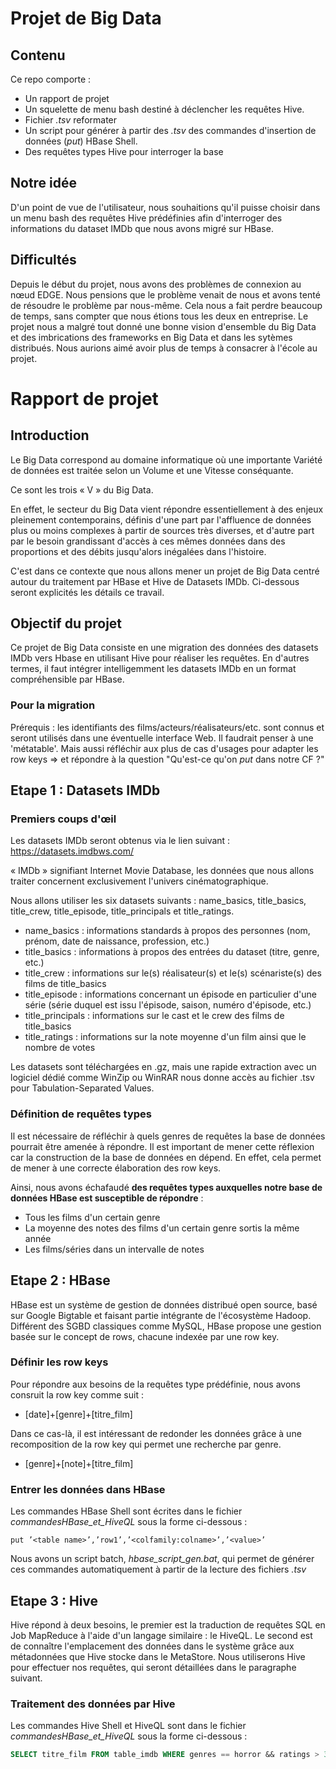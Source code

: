 # Projet de Big Data
## Contenu
Ce repo comporte :
- Un rapport de projet
- Un squelette de menu bash destiné à déclencher les requêtes Hive.
- Fichier *.tsv* reformater 
- Un script pour générer à partir des *.tsv* des commandes d'insertion de données (_put_) HBase Shell.
- Des requêtes types Hive pour interroger la base

## Notre idée
D'un point de vue de l'utilisateur, nous souhaitions qu'il puisse choisir dans un menu bash des requêtes Hive prédéfinies afin d'interroger des informations du dataset IMDb que nous avons migré sur HBase.

## Difficultés
Depuis le début du projet, nous avons des problèmes de connexion au nœud EDGE. 
Nous pensions que le problème venait de nous et avons tenté de résoudre le problème par nous-même. 
Cela nous a fait perdre beaucoup de temps, sans compter que nous étions tous les deux en entreprise.
Le projet nous a malgré tout donné une bonne vision d'ensemble du Big Data et des imbrications des frameworks en Big Data et dans les sytèmes distribués.
Nous aurions aimé avoir plus de temps à consacrer à l'école au projet.

# Rapport de projet
## Introduction
Le Big Data correspond au domaine informatique où une importante Variété de données est traitée selon un Volume et une Vitesse conséquante.

Ce sont les trois « V » du Big Data.

En effet, le secteur du Big Data vient répondre essentiellement à des enjeux pleinement contemporains, définis d'une part par l'affluence de données plus ou moins complexes à partir de sources très diverses, et d'autre part par le besoin grandissant d'accès à ces mêmes données dans des proportions et des débits jusqu'alors inégalées dans l'histoire.

C'est dans ce contexte que nous allons mener un projet de Big Data centré autour du traitement par HBase et Hive de Datasets IMDb. Ci-dessous seront explicités les détails ce travail.

## Objectif du projet
Ce projet de Big Data consiste en une migration des données des datasets IMDb vers Hbase en utilisant Hive pour réaliser les requêtes. En d'autres termes, il faut intégrer intelligemment les datasets IMDb en un format compréhensible par HBase.

### Pour la migration
Prérequis : les identifiants des films/acteurs/réalisateurs/etc. sont connus et seront utilisés dans une éventuelle interface Web.
Il faudrait penser à une 'métatable'. 
Mais aussi réfléchir aux plus de cas d'usages pour adapter les row keys => et répondre à la question "Qu'est-ce qu'on _put_ dans notre CF ?"

## Etape 1 : Datasets IMDb
### Premiers coups d'œil
Les datasets IMDb seront obtenus via le lien suivant : https://datasets.imdbws.com/

« IMDb » signifiant Internet Movie Database, les données que nous allons traiter concernent exclusivement l'univers cinématographique.

Nous allons utiliser les six datasets suivants : name_basics, title_basics, title_crew, title_episode, title_principals et title_ratings.

- name_basics : informations standards à propos des personnes (nom, prénom, date de naissance, profession, etc.)
- title_basics : informations à propos des entrées du dataset (titre, genre, etc.)
- title_crew : informations sur le(s) réalisateur(s) et le(s) scénariste(s) des films de title_basics
- title_episode : informations concernant un épisode en particulier d'une série (série duquel est issu l'épisode, saison, numéro d'épisode, etc.)
- title_principals : informations sur le cast et le crew des films de title_basics
- title_ratings : informations sur la note moyenne d'un film ainsi que le nombre de votes

Les datasets sont téléchargées en .gz, mais une rapide extraction avec un logiciel dédié comme WinZip ou WinRAR nous donne accès au fichier .tsv pour Tabulation-Separated Values.

### Définition de requêtes types
Il est nécessaire de réfléchir à quels genres de requêtes la base de données pourrait être amenée à répondre. Il est important de mener cette réflexion car la construction de la base de données en dépend. En effet, cela permet de mener à une correcte élaboration des row keys.

Ainsi, nous avons échafaudé **des requêtes types auxquelles notre base de données HBase est susceptible de répondre** :
- Tous les films d'un certain genre
- La moyenne des notes des films d'un certain genre sortis la même année
- Les films/séries dans un intervalle de notes

## Etape 2 : HBase
HBase est un système de gestion de données distribué open source, basé sur Google Bigtable et faisant partie intégrante de l'écosystème Hadoop. Différent des SGBD classiques comme MySQL, HBase propose une gestion basée sur le concept de rows, chacune indexée par une row key.

### Définir les row keys
Pour répondre aux besoins de la requêtes type prédéfinie, nous avons consruit la row key comme suit :
- [date]+[genre]+[titre_film]

Dans ce cas-là, il est intéressant de redonder les données grâce à une recomposition de la row key qui permet une recherche par genre.
- [genre]+[note]+[titre_film]

### Entrer les données dans HBase
Les commandes HBase Shell sont écrites dans le fichier *commandesHBase_et_HiveQL* sous la forme ci-dessous :
```
put ’<table name>’,’row1’,’<colfamily:colname>’,’<value>’
```
Nous avons un script batch, *hbase_script_gen.bat*, qui permet de générer ces commandes automatiquement à partir de la lecture des fichiers *.tsv*

## Etape 3 : Hive
Hive répond à deux besoins, le premier est la traduction de requêtes SQL en Job MapReduce à l'aide d'un langage similaire : le HiveQL.
Le second est de connaître l'emplacement des données dans le système grâce aux métadonnées que Hive stocke dans le MetaStore.
Nous utiliserons Hive pour effectuer nos requêtes, qui seront détaillées dans le paragraphe suivant.

### Traitement des données par Hive
Les commandes Hive Shell et HiveQL sont dans le fichier *commandesHBase_et_HiveQL* sous la forme ci-dessous :
```SQL
SELECT titre_film FROM table_imdb WHERE genres == horror && ratings > 3
```
